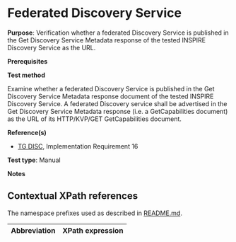 # Federated Discovery Service

**Purpose**: Verification whether a federated Discovery Service is published in the Get Discovery Service Metadata response of the tested INSPIRE Discovery Service as the URL.

**Prerequisites**

**Test method**

Examine whether a federated Discovery Service is published in the Get Discovery Service Metadata response document of the tested INSPIRE Discovery Service. A federated Discovery service shall be advertised in the Get Discovery Service Metadata response (i.e. a GetCapabilities document) as the URL of its HTTP/KVP/GET GetCapabilities document.

**Reference(s)**

* [TG DISC](README.md#ref_TG_DISC), Implementation Requirement 16

**Test type**: Manual

**Notes**


## Contextual XPath references

The namespace prefixes used as described in [README.md](README.md#namespaces).

Abbreviation                                               |  XPath expression
---------------------------------------------------------- | -------------------------------------------------------------------------
